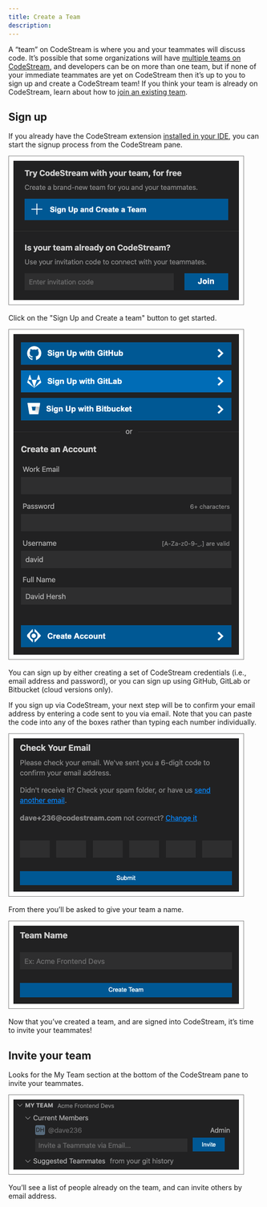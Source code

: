```yaml
---
title: Create a Team
description: 
---
```


A “team” on CodeStream is where you and your teammates will discuss code. It’s
possible that some organizations will have [multiple teams on
CodeStream](../faq/need-teams), and developers can be on more than one team, but
if none of your immediate teammates are yet on CodeStream then it’s up to you to
sign up and create a CodeStream team! If you think your team is already on
CodeStream, learn about how to [join an existing team](join-a-team).

## Sign up

If you already have the CodeStream extension [installed in your
IDE](install-codestream), you can start the signup process from the CodeStream
pane.

![Create a Team](../assets/images/InitialPane5.png)

Click on the "Sign Up and Create a team" button to get started.

![Create an Account](../assets/images/CreateAnAccount5.png)

You can sign up by either creating a set of CodeStream credentials (i.e., email
address and password), or you can sign up using GitHub, GitLab or Bitbucket
(cloud versions only).

If you sign up via CodeStream, your next step will be to confirm your email
address by entering a code sent to you via email. Note that you can paste the
code into any of the boxes rather than typing each number individually.

![Confirm Email](../assets/images/EmailConfirmation1.png)

From there you’ll be asked to give your team a name.

![Team Name](../assets/images/TeamName1.png)

Now that you’ve created a team, and are signed into CodeStream, it’s time to
invite your teammates!

## Invite your team

Looks for the My Team section at the bottom of the CodeStream pane to invite
your teammates.

![Team Tab](../assets/images/MyTeamSection-Initial.png)

You’ll see a list of people already on the team, and can invite others by email
address.
